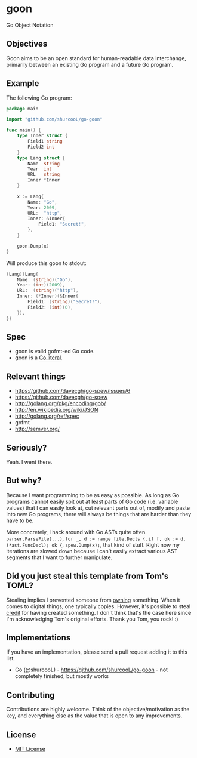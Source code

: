 goon
====

Go Object Notation

Objectives
----------

Goon aims to be an open standard for human-readable data interchange, primarily between an existing Go program and a future Go program.

Example
-------

The following Go program:

```go
package main

import "github.com/shurcooL/go-goon"

func main() {
	type Inner struct {
		Field1 string
		Field2 int
	}
	type Lang struct {
		Name  string
		Year  int
		URL   string
		Inner *Inner
	}

	x := Lang{
		Name: "Go",
		Year: 2009,
		URL:  "http",
		Inner: &Inner{
			Field1: "Secret!",
		},
	}

	goon.Dump(x)
}
```

Will produce this goon to stdout:

```go
(Lang)(Lang{
	Name: (string)("Go"),
	Year: (int)(2009),
	URL:  (string)("http"),
	Inner: (*Inner)(&Inner{
		Field1: (string)("Secret!"),
		Field2: (int)(0),
	}),
})

```

Spec
----

* goon is valid gofmt-ed Go code.
* goon is a [Go literal](http://golang.org/ref/spec#Literal).

Relevant things
---------------

- https://github.com/davecgh/go-spew/issues/6
- https://github.com/davecgh/go-spew
- http://golang.org/pkg/encoding/gob/
- http://en.wikipedia.org/wiki/JSON
- http://golang.org/ref/spec
- gofmt
- http://semver.org/

Seriously?
----------

Yeah. I went there.

But why?
--------

Because I want programming to be as easy as possible. As long as Go programs cannot easily spit out at least parts of Go code (i.e. variable values) that I can easily look at, cut relevant parts out of, modify and paste into new Go programs, there will always be things that are harder than they have to be.

More concretely, I hack around with Go ASTs quite often. `parser.ParseFile(...)`, `for _, d := range file.Decls {`, `if f, ok := d.(*ast.FuncDecl); ok {`, `spew.Dump(x);`, that kind of stuff. Right now my iterations are slowed down because I can't easily extract various AST segments that I want to further manipulate.

Did you just steal this template from Tom's TOML?
-------------------------------------------------

Stealing implies I prevented someone from [owning](https://twitter.com/shurcooL/status/266294572949327872) something. When it comes to digital things, one typically copies. However, it's possible to steal [credit](https://twitter.com/shurcooL/status/266294965053820928) for having created something. I don't think that's the case here since I'm acknowledging Tom's original efforts. Thank you Tom, you rock! :)

Implementations
---------------

If you have an implementation, please send a pull request adding it to this list.

- Go (@shurcooL) - https://github.com/shurcooL/go-goon - not completely finished, but mostly works

Contributing
------------

Contributions are highly welcome. Think of the objective/motivation as the key, and everything else as the value that is open to any improvements.

License
-------

- [MIT License](http://opensource.org/licenses/mit-license.php)
